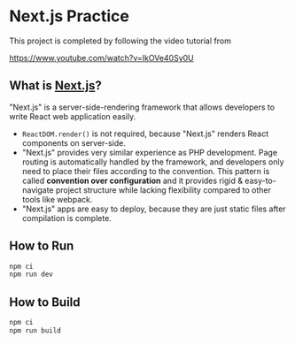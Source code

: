 # Next.js Practice

This project is completed by following the video tutorial from

<https://www.youtube.com/watch?v=IkOVe40Sy0U>

## What is [Next.js](https://nextjs.org/)?
"Next.js" is a server-side-rendering framework that allows
developers to write React web application easily.
- `ReactDOM.render()` is not required, because "Next.js" renders
React components on server-side.
- "Next.js" provides very similar experience as PHP development.
Page routing is automatically handled by the framework, and
developers only need to place their files according to
the convention. This pattern is called **convention over configuration**
and it provides rigid & easy-to-navigate project structure while
lacking flexibility compared to other tools like webpack.
- "Next.js" apps are easy to deploy, because they are just static files
after compilation is complete.

## How to Run
```bash
npm ci
npm run dev
```

## How to Build
```bash
npm ci
npm run build
```
